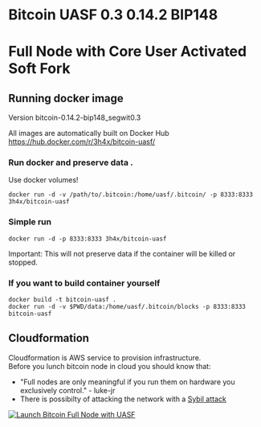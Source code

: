 # Bitcoin UASF 0.3 0.14.2 BIP148 
# Full Node with Core User Activated Soft Fork
## Running docker image

Version bitcoin-0.14.2-bip148_segwit0.3

All images are automatically built on Docker Hub https://hub.docker.com/r/3h4x/bitcoin-uasf/

### Run docker and preserve data . 
Use docker volumes!  

`docker run -d -v /path/to/.bitcoin:/home/uasf/.bitcoin/ -p 8333:8333 3h4x/bitcoin-uasf`

### Simple run
`docker run -d -p 8333:8333 3h4x/bitcoin-uasf`

Important: This will not preserve data if the container will be killed or stopped. 

### If you want to build container yourself
`docker build -t bitcoin-uasf .`  
`docker run -d -v $PWD/data:/home/uasf/.bitcoin/blocks -p 8333:8333 bitcoin-uasf`

## Cloudformation

Cloudformation is AWS service to provision infrastructure.  
Before you lunch bitcoin node in cloud you should know that:  
- "Full nodes are only meaningful if you run them on hardware you exclusively control." - luke-jr
- There is possibilty of attacking the network with a <a href="https://en.wikipedia.org/wiki/Sybil_attack" target="_blank" title="Sybil Attack">Sybil attack</a>

[![Launch Bitcoin Full Node with UASF](http://docs.aws.amazon.com/AWSCloudFormation/latest/UserGuide/images/cloudformation-launch-stack-button.png)](https://console.aws.amazon.com/cloudformation/home#/stacks/new?stackName=bitcoin-uasf&templateURL=https://s3.amazonaws.com/bitcoin-uasf/uasf.yaml)


